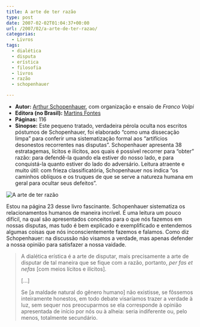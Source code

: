 ```yaml
---
title: A arte de ter razão
type: post
date: 2007-02-02T01:04:37+00:00
url: /2007/02/a-arte-de-ter-razao/
categorias:
  - Livros
tags:
  - dialética
  - disputa
  - erística
  - filosofia
  - livros
  - razão
  - schopenhauer

---
```

  * **Autor:** [Arthur Schopenhauer][1], com organização e ensaio de _Franco Volpi_
  * **Editora (no Brasil):** [Martins Fontes][2]
  * **Páginas:** 116
  * **Sinopse:** Este pequeno tratado, verdadeira pérola oculta nos escritos póstumos de Schopenhauer, foi elaborado “como uma dissecação limpa” para conferir uma sistematização formal aos “artifícios desonestos recorrentes nas disputas”. Schopenhauer apresenta 38 estratagemas, lícitos e ilícitos, aos quais é possível recorrer para “obter” razão: para defendê-la quando ela estiver do nosso lado, e para conquistá-la quanto estiver do lado do adversário. Leitura atraente e muito útil: com frieza classificatória, Schopenhauer nos indica “os caminhos oblíquos e os truques de que se serve a natureza humana em geral para ocultar seus defeitos”.

![A arte de ter razão](/wp-content/uploads/2007/02/8533621124.jpg)

Estou na página 23 desse livro fascinante. Schopenhauer sistematiza os relacionamentos humanos de maneira incrível. É uma leitura um pouco difícil, na qual são apresentados conceitos para o que nós fazemos em nossas disputas, mas tudo é bem explicado e exemplificado e entendemos algumas coisas que nós inconscientemente fazemos e falamos. Como diz Schopenhauer: na discussão não visamos a verdade, mas apenas defender a nossa opinião para satisfazer a nossa vaidade.

> A dialética erística é a arte de disputar, mais precisamente a arte de disputar de tal maneira que se fique com a razão, portanto, _per fas et nefas_ [com meios lícitos e ilícitos].
>
> […]
>
> Se [a maldade natural do gênero humano] não existisse, se fôssemos inteiramente honestos, em todo debate visaríamos trazer a verdade à luz, sem sequer nos preocuparmos se ela corresponde à opinião apresentada de início por nós ou à alheia: seria indiferente ou, pelo menos, totalmente secundário.

 [1]: http://pt.wikipedia.org/wiki/Arthur_Schopenhauer
 [2]: http://www.martinsfontes.com.br/

